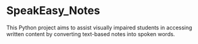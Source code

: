 # SpeakEasy_Notes
This Python project aims to assist visually impaired students in accessing written content by converting text-based notes into spoken words. 
